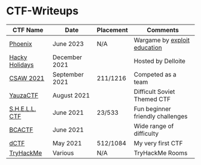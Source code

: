 # CTF-Writeups


| CTF Name | Date | Placement | Comments |
| --- | --- | --- | --- |
| [Phoenix](exploit_education/phoenix/README.md) | June 2023 | N/A | Wargame by [exploit education](https://exploit.education)|
| [Hacky Holidays](Hacky_Holidays_Space_Race/) | December 2021 | | Hosted by Delloite |
| [CSAW 2021](https://github.com/CR15PR/CSAW2021) | September 2021 | 211/1216 | Competed as a team |
| [YauzaCTF](YauzaCTF/Lorem-Ipsum/README.md) | August 2021 | | Difficult Soviet Themed CTF |
| [S.H.E.L.L. CTF](S.H.E.L.L.%20CTF/README.md) | June 2021 | 23/533 | Fun beginner friendly challenges |
| [BCACTF](BCACTF_2.0/README.md) | June 2021 | | Wide range of difficulty |
| [dCTF](dCTF/README.md) | May 2021 | 512/1084 | My very first CTF |
| [TryHackMe](TryHackMe/README.md) | Various | N/A | TryHackMe Rooms | 
